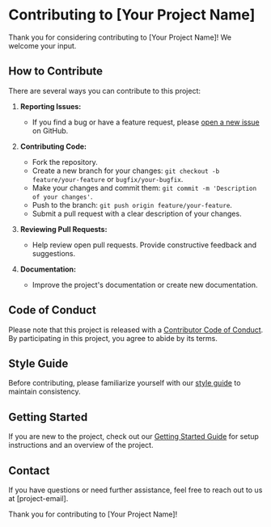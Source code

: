 # Contributing to [Your Project Name]

Thank you for considering contributing to [Your Project Name]! We welcome your input.

## How to Contribute

There are several ways you can contribute to this project:

1. **Reporting Issues:**
   - If you find a bug or have a feature request, please [open a new issue](../../issues) on GitHub.

2. **Contributing Code:**
   - Fork the repository.
   - Create a new branch for your changes: `git checkout -b feature/your-feature` or `bugfix/your-bugfix`.
   - Make your changes and commit them: `git commit -m 'Description of your changes'`.
   - Push to the branch: `git push origin feature/your-feature`.
   - Submit a pull request with a clear description of your changes.

3. **Reviewing Pull Requests:**
   - Help review open pull requests. Provide constructive feedback and suggestions.

4. **Documentation:**
   - Improve the project's documentation or create new documentation.

## Code of Conduct

Please note that this project is released with a [Contributor Code of Conduct](CODE_OF_CONDUCT.md). By participating in this project, you agree to abide by its terms.

## Style Guide

Before contributing, please familiarize yourself with our [style guide](STYLE_GUIDE.md) to maintain consistency.

## Getting Started

If you are new to the project, check out our [Getting Started Guide](GETTING_STARTED.md) for setup instructions and an overview of the project.

## Contact

If you have questions or need further assistance, feel free to reach out to us at [project-email].

Thank you for contributing to [Your Project Name]!
